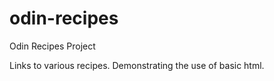 # odin-recipes

Odin Recipes Project

Links to various recipes.  Demonstrating the use of basic html.